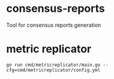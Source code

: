 # consensus-reports
Tool for consensus reports generation

# metric replicator
```
go run cmd/metricreplicator/main.go --cfg=cmd/metricreplicator/config.yml
```
